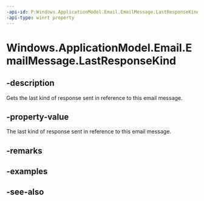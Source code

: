 ```yaml
---
-api-id: P:Windows.ApplicationModel.Email.EmailMessage.LastResponseKind
-api-type: winrt property
---
```


<!-- Property syntax
public Windows.ApplicationModel.Email.EmailMessageResponseKind LastResponseKind { get;  set; }
-->

# Windows.ApplicationModel.Email.EmailMessage.LastResponseKind

## -description
Gets the last kind of response sent in reference to this email message.

## -property-value
The last kind of response sent in reference to this email message.

## -remarks

## -examples

## -see-also
